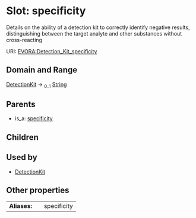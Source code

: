 
# Slot: specificity

Details on the ability of a detection kit to correctly identify negative results, distinguishing between the target analyte and other substances without cross-reacting

URI: [EVORA:Detection_Kit_specificity](https://evora-project.eu/Detection_Kit_specificity)


## Domain and Range

[DetectionKit](DetectionKit.md) &#8594;  <sub>0..1</sub> [String](types/String.md)

## Parents

 *  is_a: [specificity](specificity.md)

## Children


## Used by

 * [DetectionKit](DetectionKit.md)

## Other properties

|  |  |  |
| --- | --- | --- |
| **Aliases:** | | specificity |